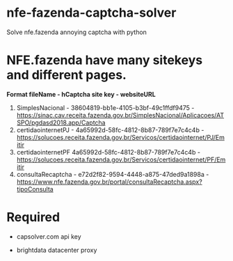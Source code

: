 # nfe-fazenda-captcha-solver
Solve nfe.fazenda annoying captcha with python


# NFE.fazenda have many sitekeys and different pages.

**Format fileName - hCaptcha site key - websiteURL**

1. SimplesNacional - 38604819-bb1e-4105-b3bf-49c1ffdf9475 - https://sinac.cav.receita.fazenda.gov.br/SimplesNacional/Aplicacoes/ATSPO/pgdasd2018.app/Captcha
2. certidaointernetPJ - 4a65992d-58fc-4812-8b87-789f7e7c4c4b - https://solucoes.receita.fazenda.gov.br/Servicos/certidaointernet/PJ/Emitir
3. certidaointernetPF 4a65992d-58fc-4812-8b87-789f7e7c4c4b - https://solucoes.receita.fazenda.gov.br/Servicos/certidaointernet/PF/Emitir
4. consultaRecaptcha - e72d2f82-9594-4448-a875-47ded9a1898a - https://www.nfe.fazenda.gov.br/portal/consultaRecaptcha.aspx?tipoConsulta



# Required
- capsolver.com api key
  
- brightdata datacenter proxy

